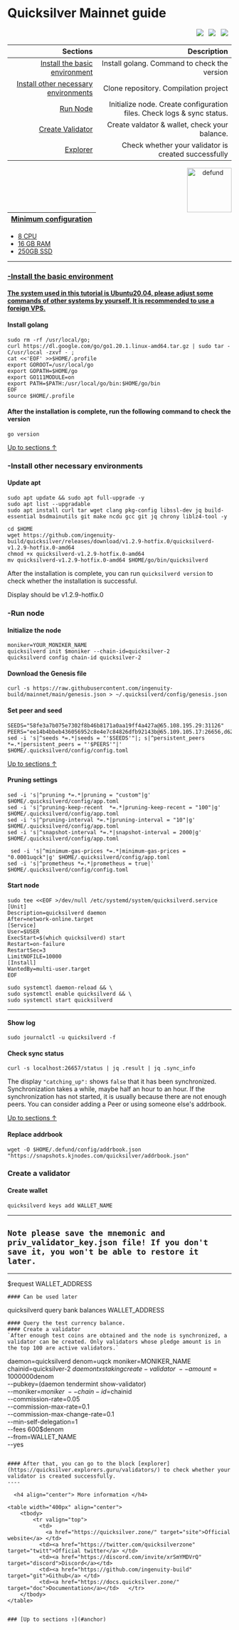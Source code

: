 <a id="anchor"></a>
# Quicksilver Mainnet guide



<p align="right">
  <a href="https://discord.com/invite/xrSmYMDVrQ"><img src="https://img.shields.io/badge/Discord-7289DA?style=for-the-badge&logo=discord&logoColor=white" /></a> &nbsp;
  <a href="https://twitter.com/quicksilverzone"><img src="https://img.shields.io/badge/Twitter-1DA1F2?style=for-the-badge&logo=twitter&logoColor=white" /></a> &nbsp;
  <a href="https://medium.com/quicksilverzone"><img src="https://img.shields.io/badge/Medium-12100E?style=for-the-badge&logo=medium&logoColor=white" /></a> &nbsp;
</p>

|Sections|Description|
|-----------------------:|------------------------------------------:|
| [Install the basic environment](#go) | Install golang. Command to check the version|
| [Install other necessary environments](#necessary) | Clone repository. Compilation project |
| [Run Node](#run) |  Initialize node. Create configuration files. Check logs & sync status. |
| [Create Validator](#validator) |  Create valdator & wallet, check your balance. |
| <a href="https://quicksilver.explorers.guru/validators" target="_explorer">Explorer</a> |  Check whether your validator is created successfully |


 <p align="center"><a href="https://docs.quicksilver.zone/"><img align="right"width="100px"alt="defund" src="https://i.ibb.co/7jrTDFG/V2g-Pw-Ve-O-400x400.jpg"></p</a>

| Minimum configuration                                                                                |
|------------------------------------------------------------------------------------------------------|
- 8 CPU                                                                                                
- 16 GB RAM
- 250GB SSD                                                                                            

--- 
### -Install the basic environment
#### The system used in this tutorial is Ubuntu20.04, please adjust some commands of other systems by yourself. It is recommended to use a foreign VPS.
<a id="go"></a>
#### Install golang
```
sudo rm -rf /usr/local/go;
curl https://dl.google.com/go/go1.20.1.linux-amd64.tar.gz | sudo tar -C/usr/local -zxvf - ;
cat <<'EOF' >>$HOME/.profile
export GOROOT=/usr/local/go
export GOPATH=$HOME/go
export GO111MODULE=on
export PATH=$PATH:/usr/local/go/bin:$HOME/go/bin
EOF
source $HOME/.profile
```
#### After the installation is complete, run the following command to check the version

```
go version
```
<a id="necessary"></a>
[Up to sections ↑](#anchor)
### -Install other necessary environments

#### Update apt
```
sudo apt update && sudo apt full-upgrade -y
sudo apt list --upgradable
sudo apt install curl tar wget clang pkg-config libssl-dev jq build-essential bsdmainutils git make ncdu gcc git jq chrony liblz4-tool -y
```

```
cd $HOME
wget https://github.com/ingenuity-build/quicksilver/releases/download/v1.2.9-hotfix.0/quicksilverd-v1.2.9-hotfix.0-amd64
chmod +x quicksilverd-v1.2.9-hotfix.0-amd64
mv quicksilverd-v1.2.9-hotfix.0-amd64 $HOME/go/bin/quicksilverd
```
After the installation is complete, you can run `quicksilverd version` to check whether the installation is successful.

Display should be v1.2.9-hotfix.0
<a id="run"></a>
### -Run node

#### Initialize the node

```
moniker=YOUR_MONIKER_NAME
quicksilverd init $moniker --chain-id=quicksilver-2
quicksilverd config chain-id quicksilver-2
```

#### Download the Genesis file

```
curl -s https://raw.githubusercontent.com/ingenuity-build/mainnet/main/genesis.json > ~/.quicksilverd/config/genesis.json
```

#### Set peer and seed

```
SEEDS="58fe3a7b075e7302f8b46b8171a0aa19ff4a427a@65.108.195.29:31126"
PEERS="ee14b4bbeb436056952c8e4e7c84826dfb92143b@65.109.105.17:26656,d6246909abf0c5e82f48ce6f623cba587b899e15@217.160.246.138:26656,c207da8baf9ff916285c7fec684fb1bc3ff2ba65@93.115.25.106:47656,05241d21ff9e7c699bbdb4faa73da1860b6d8cd7@128.199.85.168:26656,0a226e70ceb7a4123e66216d1ed83ef22ed8a187@185.119.118.118:2000,ff2055b198685f619897058a26776b9d1b73dc3c@178.63.184.129:26656,03b3e3093b6cd33fba9f00cea6c2a560f89c61d6@195.14.6.2:26656,ffd3a67122d557dbc426972196ded625757b71b6@85.239.242.5:11656,61d96fee29a9615c208c4db72526d23b45094cb4@65.108.195.30:36656,51070ba609ede6d7eb334b8cf0ed585f2b1ab66b@135.181.76.99:26656,83435bc3cbb0204188c666259ccebcd73ac33ec8@65.109.139.182:11656,46a0c8717148c4a4aa86eaaa9727e7bc6bb8e70c@49.12.7.7:26656,765aa57477e21bf94d4c41dda643f297132a1178@51.195.234.250:26656,79b214369c8f52c2d33cf79fc1897677b24cf8cb@94.130.240.229:2000,82c212c73d15ed2c7e6ad7cc5dd68cdd559c0056@65.109.52.178:26656,218078f9caa4253dc5228995f86e8d7ff65d0e04@54.39.107.110:26656,e1a24aaba30a8ff21e52fed92b96b36156b52e80@51.161.208.88:26656,972f5e4b3c977bb6fb73138f9d4d5be5b5aca6c7@65.108.159.225:26656,29c3b582c71d007cc21629b596a721d0e834f77d@65.109.21.75:26656,6da58393fe484687bc5f3067a891717f0e7d0760@167.235.15.79:26656,96bd0e87a5e5b88e8ce637aa3c7aa4f4803b1d03@51.195.234.240:26656"
sed -i 's|^seeds *=.*|seeds = "'$SEEDS'"|; s|^persistent_peers *=.*|persistent_peers = "'$PEERS'"|' $HOME/.quicksilverd/config/config.toml
```
[Up to sections ↑](#anchor)

#### Pruning settings
```
sed -i 's|^pruning *=.*|pruning = "custom"|g' $HOME/.quicksilverd/config/app.toml
sed -i 's|^pruning-keep-recent  *=.*|pruning-keep-recent = "100"|g' $HOME/.quicksilverd/config/app.toml
sed -i 's|^pruning-interval *=.*|pruning-interval = "10"|g' $HOME/.quicksilverd/config/app.toml
sed -i 's|^snapshot-interval *=.*|snapshot-interval = 2000|g' $HOME/.quicksilverd/config/app.toml
  
 sed -i 's|^minimum-gas-prices *=.*|minimum-gas-prices = "0.0001uqck"|g' $HOME/.quicksilverd/config/app.toml
sed -i 's|^prometheus *=.*|prometheus = true|' $HOME/.quicksilverd/config/config.toml
```
#### Start node 
```
sudo tee <<EOF >/dev/null /etc/systemd/system/quicksilverd.service
[Unit]
Description=quicksilverd daemon
After=network-online.target
[Service]
User=$USER
ExecStart=$(which quicksilverd) start
Restart=on-failure
RestartSec=3
LimitNOFILE=10000
[Install]
WantedBy=multi-user.target
EOF
```
```
sudo systemctl daemon-reload && \
sudo systemctl enable quicksilverd && \
sudo systemctl start quicksilverd 
```
___

#### Show log
```
sudo journalctl -u quicksilverd -f
```
#### Check sync status
```
curl -s localhost:26657/status | jq .result | jq .sync_info
```
The display `"catching_up":` shows `false` that it has been synchronized. Synchronization takes a while, maybe half an hour to an hour. If the synchronization has not started, it is usually because there are not enough peers. You can consider adding a Peer or using someone else's addrbook.

[Up to sections ↑](#anchor)
#### Replace addrbook
```
wget -O $HOME/.defund/config/addrbook.json "https://snapshots.kjnodes.com/quicksilver/addrbook.json"
```
<a id="validator"></a>
### Create a validator
#### Create wallet
```
quicksilverd keys add WALLET_NAME
```
----
## `Note please save the mnemonic and priv_validator_key.json file! If you don't save it, you won't be able to restore it later.`
----
$request WALLET_ADDRESS
```
#### Can be used later
```
quicksilverd query bank balances WALLET_ADDRESS
```
#### Query the test currency balance.
#### Create a validator
`After enough test coins are obtained and the node is synchronized, a validator can be created. Only validators whose pledge amount is in the top 100 are active validators.`
```
daemon=quicksilverd
denom=uqck
moniker=MONIKER_NAME
chainid=quicksilver-2
$daemon tx staking create-validator \
    --amount=1000000$denom \
    --pubkey=$($daemon tendermint show-validator) \
    --moniker=$moniker \
    --chain-id=$chainid \
    --commission-rate=0.05 \
    --commission-max-rate=0.1 \
    --commission-max-change-rate=0.1 \
    --min-self-delegation=1 \
    --fees 600$denom \
    --from=WALLET_NAME\
    --yes
```

#### After that, you can go to the block [explorer](https://quicksilver.explorers.guru/validators/) to check whether your validator is created successfully.
----

  <h4 align="center"> More information </h4>
  
<table width="400px" align="center">
    <tbody>
        <tr valign="top">
          <td>
            <a href="https://quicksilver.zone/" target="site">Official website</a> </td>
          <td><a href="https://twitter.com/quicksilverzone" target="twitt">Official twitter</a> </td> 
          <td><a href="https://discord.com/invite/xrSmYMDVrQ" target="discord">Discord</a></td> 
          <td><a href="https://github.com/ingenuity-build" target="git">Github</a> </td>
          <td><a href="https://docs.quicksilver.zone/" target="doc">Documentation</a></td>   </tr>
    </tbody>
</table> 


### [Up to sections ↑](#anchor)





